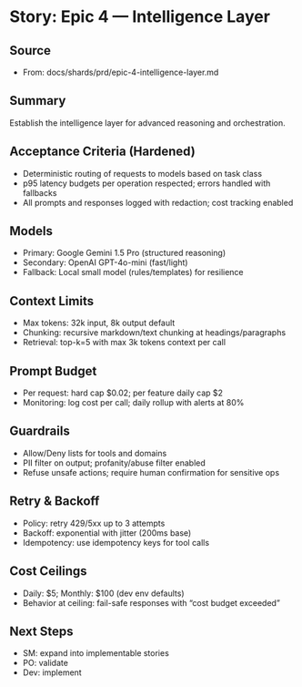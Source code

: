 # Story: Epic 4 — Intelligence Layer

## Source
- From: docs/shards/prd/epic-4-intelligence-layer.md

## Summary
Establish the intelligence layer for advanced reasoning and orchestration.

## Acceptance Criteria (Hardened)
- Deterministic routing of requests to models based on task class
- p95 latency budgets per operation respected; errors handled with fallbacks
- All prompts and responses logged with redaction; cost tracking enabled

## Models
- Primary: Google Gemini 1.5 Pro (structured reasoning)
- Secondary: OpenAI GPT-4o-mini (fast/light)
- Fallback: Local small model (rules/templates) for resilience

## Context Limits
- Max tokens: 32k input, 8k output default
- Chunking: recursive markdown/text chunking at headings/paragraphs
- Retrieval: top-k=5 with max 3k tokens context per call

## Prompt Budget
- Per request: hard cap $0.02; per feature daily cap $2
- Monitoring: log cost per call; daily rollup with alerts at 80%

## Guardrails
- Allow/Deny lists for tools and domains
- PII filter on output; profanity/abuse filter enabled
- Refuse unsafe actions; require human confirmation for sensitive ops

## Retry & Backoff
- Policy: retry 429/5xx up to 3 attempts
- Backoff: exponential with jitter (200ms base)
- Idempotency: use idempotency keys for tool calls

## Cost Ceilings
- Daily: $5; Monthly: $100 (dev env defaults)
- Behavior at ceiling: fail-safe responses with “cost budget exceeded”

## Next Steps
- SM: expand into implementable stories
- PO: validate
- Dev: implement
